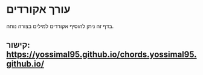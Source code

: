 # עורך אקורדים
בדף זה ניתן להוסיף אקורדים למילים בצורה נוחה.
## קישור: https://yossimal95.github.io/chords.yossimal95.github.io/

